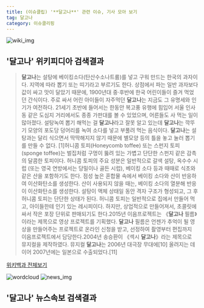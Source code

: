 ```yaml
---
title: (이슈클립) '**달고나**' 관련 이슈, 기사 모아 보기
tag: 달고나
category: 이슈클리핑
---
```

![wiki_img](https://user-images.githubusercontent.com/42597476/44503234-41136a80-a6d0-11e8-9071-6fc6418eafe4.png)
## **'**달고나**'** 위키피디아 검색결과
>**달고나**는 설탕에 베이킹소다(탄산수소나트륨)를 넣고 구워 만드는 한국의 과자이다. 지역에 따라 뽑기 또는 띠기라고 부르기도 한다. 상점에서 파는 일반 과자보다 값이 싸고 맛이 달았기 때문에, 1900년대 중·후반에 한국 어린이들이 즐겨 먹었던 간식이다. 주로 싸서 어린 아이들이 자주먹던 **달고나**는 지금도 그 유명세와 인기가 여전하다. 21세기 초반에 들어서는 한동안 복고풍 유행에 힘입어 서울 인사동 같은 도심지 거리에서도 종종 가판대를 볼 수 있었으며, 어른들도 사 먹는 일이 많아졌다. 설탕녹여 뽑기 해먹는 걸 **달고나**라고 잘못 알고 있는데 **달고나**는 깍뚜기 모양의 포도당 덩어리를 녹여 소다를 넣고 부풀려 먹는 음식이다. **달고나**는 설탕과는 달리 식으면서 딱딱해지지 않기 때문에 별모양 등의 틀을 놓고 눌러 뽑기를 만들 수 없다. [1]허니콤 토피(Honeycomb toffee) 또는 스펀지 토피(sponge toffee)는 벌집처럼 구멍이 뚫려 있는 가볍고 단단한 스펀지 같은 감촉의 달콤한 토피이다. 허니콤 토피의 주요 성분은 일반적으로 갈색 설탕, 옥수수 시럽 (또는 영국 연방에서는 당밀이나 골든 시럽), 베이킹 소다 등과 때때로 식초와 같은 산을 포함하기도 한다. 점성 높은 혼합물 속에서 베이킹 소다와 산이 반응하여 이산화탄소를 생성한다. 산이 사용되지 않을 때는, 베이킹 소다의 열분해 반응이 이산화탄소를 생성한다. 설탕이 액체 상태일 동안 격자 구조가 형성되고, 그 후 허니콤 토피는 단단한 상태가 된다. 허니콤 토피는 일반적으로 집에서 만들어 먹고, 아이들한테 인기 있는 레시피이다. 하지만, 상업적으로 만들어져서, 초콜릿에 싸서 작은 포장 단위로 판매되기도 한다.2015년 이음프로젝트는 《**달고나** 필름》이라는 제목으로 영상 프로젝트를 기획했다. **달고나** 필름은 언젠가 추억이 될 영상을 만들어주는 프로젝트로 온라인 신청을 받고, 선정하여 촬영부터 편집까지 이음프로젝트에서 담당한다.2004년 송승환이 《섹시 **달고나**》라는 제목으로 뮤지컬을 제작하였다. 뮤지컬 **달고나**는 2006년 대극장 무대에[10] 올려지는 데 이어 2007년에는 일본으로 수출되었다.[11]

<a href="https://ko.wikipedia.org/wiki/달고나" target="_blank">위키백과 전체보기</a>

![wordcloud](https://s3.ap-northeast-2.amazonaws.com/lyrics101-wordcloud/2018-09-20-1537448233.png)
![news_img](https://user-images.githubusercontent.com/42597476/44507050-1206f400-a6e4-11e8-8d98-7ffbfebb353f.png)
## **'**달고나**'** 뉴스속보 검색결과

